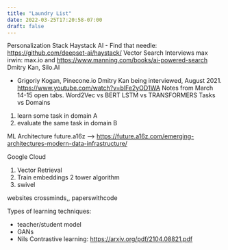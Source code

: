 ```yaml
---
title: "Laundry List"
date: 2022-03-25T17:20:58-07:00
draft: false
---
```


Personalization Stack
Haystack AI - Find that needle: https://github.com/deepset-ai/haystack/
Vector Search Interviews
max irwin: max.io and https://www.manning.com/books/ai-powered-search
Dmitry Kan, Silo.AI
 - Grigoriy Kogan, Pinecone.io
Dmitry Kan being interviewed, August 2021. https://www.youtube.com/watch?v=blFe2yOD1WA
Notes from March 14-15 open tabs.
Word2Vec vs BERT
LSTM vs TRANSFORMERS
Tasks vs Domains
 1. learn some task in domain A
 2. evaluate the same task in domain B


ML Architecture
future.a16z --> https://future.a16z.com/emerging-architectures-modern-data-infrastructure/

Google Cloud
 1. Vector Retrieval
 2. Train embeddings 2 tower algorithm
 3. swivel


websites crossminds,, paperswithcode


Types of learning techniques:
 - teacher/student model
 - GANs
 - Nils Contrastive learning: https://arxiv.org/pdf/2104.08821.pdf
